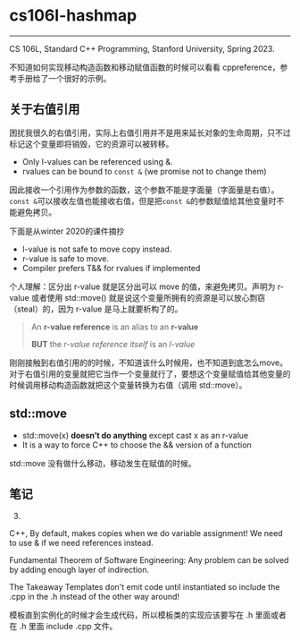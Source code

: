# cs106l-hashmap
----
CS 106L, Standard C++ Programming, Stanford University, Spring 2023.

不知道如何实现移动构造函数和移动赋值函数的时候可以看看 cppreference，参考手册给了一个很好的示例。

## 关于右值引用
困扰我很久的右值引用，实际上右值引用并不是用来延长对象的生命周期，只不过标记这个变量即将销毁，它的资源可以被转移。

- Only l-values can be referenced using &.
- rvalues can be bound to `const &` (we promise not to change them)

因此接收一个引用作为参数的函数，这个参数不能是字面量（字面量是右值）。`const &`可以接收左值也能接收右值，但是把`const &`的参数赋值给其他变量时不能避免拷贝。

下面是从winter 2020的课件摘抄

- l-value is not safe to move copy instead.
- r-value is safe to move.
- Compiler prefers T&& for rvalues if implemented

个人理解：区分出 r-value 就是区分出可以 move 的值，来避免拷贝。声明为 r-value 或者使用 std::move() 就是说这个变量所拥有的资源是可以放心剽窃（steal）的，因为 r-value 是马上就要析构了的。

> An __r-value reference__ is an alias to an __r-value__
>
> **BUT** the _r-value reference itself_ is an _l-value_

刚刚接触到右值引用的的时候，不知道该什么时候用，也不知道到底怎么move。对于右值引用的变量就把它当作一个变量就行了，要想这个变量赋值给其他变量的时候调用移动构造函数就把这个变量转换为右值（调用 std::move）。

## std::move
- std::move(x) __doesn’t do anything__ except cast x as an r-value
- It is a way to force C++ to choose the && version of a function

std::move 没有做什么移动，移动发生在赋值的时候。

## 笔记
3.
C++, By default, makes copies when we do variable assignment! We need to use & if we need references instead.

Fundamental Theorem of Software Engineering: Any problem can be solved by adding enough layer of indirection.

The Takeaway
Templates don't emit code until instantiated so include the .cpp in the .h instead of the other way around!

模板直到实例化的时候才会生成代码，所以模板类的实现应该要写在 .h 里面或者在 .h 里面 include .cpp 文件。
